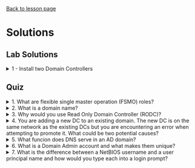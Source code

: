 [Back to lesson page](README.md)

# Solutions
## Lab Solutions

<details><summary>1 - Install two Domain Controllers</summary>

After connecting to your lab server (DC1):
1. Install the AD DS Role
    1. From Server Manager, Manage > Add Roles and Features > Server Roles
    2. Select Active Directory Domain Services (include management tools)
    3. Click Next until you can click Install, wait for install to complete

2. Promote the first Domain Controller
    1. Select 'Add a new forest', and specify a new root domain name, next
    1. Create a DSRM password, next
    1. Skip the DNS registration screen
    1. (Optional) Customize the NetBIOS name
    1. Leave the Paths default, click next twice
    1. Ignore the warnings and Install

3. The server will restart, reconnect and validate that DNS and AD are both running

4. RDP from DC1 into DC2

5. Test network and DNS connectivity
    1. Ping DC1, do you get a reply?
    2. Ping the domain name you configured in step 2-1

6. DNS will not be working, open the network adapter settings and set the primary DNS server to the IP of DC1 you saw in step 5-1

7. Retest and validate DNS is working (step 5-2)

8. Redo step 1 on DC2

9. Promote DC2 as a domain controller
    1. Add to existing domain, specify your domain name from step 2-1
    1. Add the required credentials, click next
    1. Set a DSRM password, next
    1. Click next until you can click Install

10. After DC2 restarts, open AD Users and Computers and validate that DC2 is listed under Domain Controllers

11. Log into DC2 with domain credentials to confirm

</details>

## Quiz

<details><summary>1. What are flexible single master operation (FSMO) roles?</summary>
<br>

> FSMO roles identify which domain controller is responsible for certain domain functions that have to be managed or performed by a single domain controller. It is best practice to assign all FSMO roles to the same "primary" DC.
</details>

<details><summary>2. What is a domain name?</summary>
<br>

> A domain name, just like an internet domain name, is the DNS name used to identify your local Active Directory domain.
</details>

<details><summary>3. Why would you use Read Only Domain Controller (RODC)?</summary>
<br>

> RODCs should only be used in cases where a Domain Controller cannot be physically secured. It prevents someone from obtaining a complete copy of the Active Directory database through the physical hard drives.
</details>

<details><summary>4. You are adding a new DC to an existing domain. The new DC is on the same network as the existing DCs but you are encountering an error when attempting to promote it. What could be two potential causes?</summary>
<br>

> - There may be a firewall blocking communication to the existing DC
> - Your new DC may not be configured to use the AD Domain for DNS

</details>

<details><summary>5. What funcion does DNS serve in an AD domain?</summary>
<br>

> DNS resolution is required for ALL active directory operations. You cannot contact or interact with a domain controller without using DNS. Any login or authentication activity in active directory uses the AD domain name to look up a domain controller, without DNS working, the client would be unable to connect.
</details>

<details><summary>6. What is a Domain Admin account and what makes them unique?</summary>
<br>

> Domain admins are the most highly privileged accounts in an AD environment. A domain admin account can be used to gain access to any system connected to an AD domain. It is best practice to limit the use of these accounts to only domain administration tasks on the DCs themselves.
</details>

<details><summary>7. What is the difference between a NetBIOS username and a user principal name and how would you type each into a login prompt?</summary>
<br>

> A NetBIOS username is the old format that looks like `DOMAIN\user`, a user principal name is a modern format that looks like `user@domain.name`.
</details>